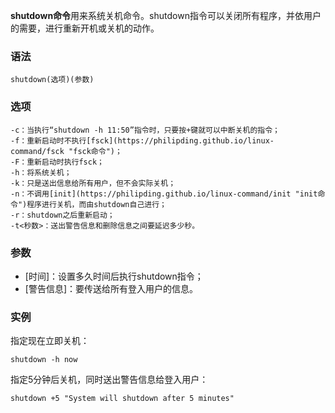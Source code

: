 **shutdown命令**用来系统关机命令。shutdown指令可以关闭所有程序，并依用户的需要，进行重新开机或关机的动作。

### 语法  

```
shutdown(选项)(参数)
```

### 选项  

```
-c：当执行“shutdown -h 11:50”指令时，只要按+键就可以中断关机的指令；
-f：重新启动时不执行[fsck](https://philipding.github.io/linux-command/fsck "fsck命令")；
-F：重新启动时执行fsck；
-h：将系统关机；
-k：只是送出信息给所有用户，但不会实际关机；
-n：不调用[init](https://philipding.github.io/linux-command/init "init命令")程序进行关机，而由shutdown自己进行；
-r：shutdown之后重新启动；
-t<秒数>：送出警告信息和删除信息之间要延迟多少秒。
```

### 参数  

*   [时间]：设置多久时间后执行shutdown指令；
*   [警告信息]：要传送给所有登入用户的信息。

### 实例  

指定现在立即关机：

```
shutdown -h now
```

指定5分钟后关机，同时送出警告信息给登入用户：

```
shutdown +5 "System will shutdown after 5 minutes"
```